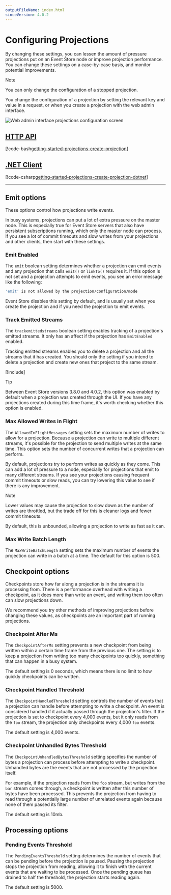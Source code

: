 ```yaml
---
outputFileName: index.html
sinceVersion: 4.0.2
---
```


# Configuring Projections

<!-- TODO: And how do you change them? UI, .NET, HTTP etc -->

By changing these settings, you can lessen the amount of pressure projections put on an Event Store node or improve projection performance. You can change these settings on a case-by-case basis, and monitor potential improvements.

> [!NOTE]
> You can only change the configuration of a stopped projection.

You change the configuration of a projection by setting the relevant key and value in a request, or when you create a projection with the web admin interface.

![Web admin interface projections configuration screen](~/assets/wai-projection-config.jpg)

## [HTTP API](#tab/tabid-5)

<!-- TODO: Further explanation here -->

[!code-bash[getting-started-projections-create-projection](~/code-examples/getting-started/create-projection.sh)]

## [.NET Client](#tab/tabid-6)

<!-- TODO: Further explanation here -->

[!code-csharp[getting-started-projections-create-projection-dotnet](../../EventStore.Samples.Dotnet/DocsExample/Program.cs?range=119-123)]

<!-- ## [JVM Client](#tab/tabid-7) -->

<!-- TODO: Exists? -->

* * *

## Emit options

These options control how projections write events.

In busy systems, projections can put a lot of extra pressure on the master node. This is especially true for Event Store servers that also have persistent subscriptions running, which only the master node can process. If you see a lot of commit timeouts and slow writes from your projections and other clients, then start with these settings.

### Emit Enabled

The `emit` boolean setting determines whether a projection can emit events and any projection that calls `emit()` or `linkTo()` requires it. If this option is not set and a projection attempts to emit events, you see an error message like the following:

<!-- TODO: Is it emit or emitenabled? Or are .NET and HTTP different -->

```bash
'emit' is not allowed by the projection/configuration/mode
```

Event Store disables this setting by default, and is usually set when you create the projection and if you need the projection to emit events.

### Track Emitted Streams

The `trackemittedstreams` boolean setting enables tracking of a projection's emitted streams. It only has an affect if the projection has `EmitEnabled` enabled.

Tracking emitted streams enables you to delete a projection and all the streams that it has created. You should only the setting if you intend to delete a projection and create new ones that project to the same stream.

[!include[<Emit warning>](~/partials/_write-amplification.md)]

> [!TIP]
> Between Event Store versions 3.8.0 and 4.0.2, this option was enabled by default when a projection was created through the UI. If you have any projections created during this time frame, it's worth checking whether this option is enabled.

### Max Allowed Writes in Flight

<!-- TODO: Why is this not in the GUI for new projection? -->

<!-- TODO: Is the setting name correct? Especially in HTTP -->

The `AllowedInFlightMessages` setting sets the maximum number of writes to allow for a projection. Because a projection can write to multiple different streams, it's possible for the projection to send multiple writes at the same time. This option sets the number of concurrent writes that a projection can perform.

By default, projections try to perform writes as quickly as they come. This can add a lot of pressure to a node, especially for projections that emit to many different streams. If you see your projections causing frequent commit timeouts or slow reads, you can try lowering this value to see if there is any improvement.

> [!NOTE]
> Lower values may cause the projection to slow down as the number of writes are throttled, but the trade off for this is cleaner logs and fewer commit timeouts.

By default, this is unbounded, allowing a projection to write as fast as it can.

### Max Write Batch Length

<!-- TODO: Why is this not in the GUI for new projection? -->

<!-- TODO: Is the setting name correct? Especially in HTTP -->

The `MaxWriteBatchLength` setting sets the maximum number of events the projection can write in a batch at a time.
The default for this option is 500.

## Checkpoint options

Checkpoints store how far along a projection is in the streams it is processing from. There is a performance overhead with writing a checkpoint, as it does more than write an event, and writing them too often can slow projections down.

We recommend you try other methods of improving projections before changing these values, as checkpoints are an important part of running projections.

### Checkpoint After Ms

The `CheckpointAfterMs` setting prevents a new checkpoint from being written within a certain time frame from the previous one.
The setting is to keep a projection from writing too many checkpoints too quickly, something that can happen in a busy system.

The default setting is 0 seconds, which means there is no limit to how quickly checkpoints can be written.

### Checkpoint Handled Threshold

The `CheckpointHandledThreshold` setting controls the number of events that a projection can handle before attempting to write a checkpoint. An event is considered handled if it actually passed through the projection's filter. If the projection is set to checkpoint every 4,000 events, but it only reads from the `foo` stream, the projection only checkpoints every 4,000 `foo` events.

The default setting is 4,000 events.

### Checkpoint Unhandled Bytes Threshold

The `CheckpointUnhandledBytesThreshold` setting specifies the number of bytes a projection can process before attempting to write a checkpoint. Unhandled bytes are the events that are not processed by the projection itself.

For example, if the projection reads from the `foo` stream, but writes from the `bar` stream comes through, a checkpoint is written after this number of bytes have been processed. This prevents the projection from having to read through a potentially large number of unrelated events again because none of them passed its filter.

The default setting is 10mb.

## Processing options

### Pending Events Threshold

The `PendingEventsThreshold` setting determines the number of events that can be pending before the projection is paused.
Pausing the projection stops the projection from reading, allowing it to finish with the current events that are waiting to be processed. Once the pending queue has drained to half the threshold, the projection starts reading again.

The default setting is 5000.
